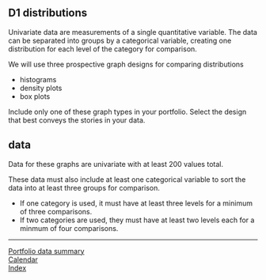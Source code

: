 
## D1 distributions

Univariate data are measurements of a single quantitative variable. The
data can be separated into groups by a categorical variable, creating
one distribution for each level of the category for comparison.

We will use three prospective graph designs for comparing distributions

  - histograms
  - density plots
  - box plots

Include only one of these graph types in your portfolio. Select the
design that best conveys the stories in your data.

## data

Data for these graphs are univariate with at least 200 values total.

These data must also include at least one categorical variable to sort
the data into at least three groups for comparison.

  - If one category is used, it must have at least three levels for a
    minimum of three comparisons.  
  - If two categories are used, they must have at least two levels each
    for a minmum of four comparisons.

-----

[Portfolio data summary](cm301_portfolio_data-types.md)  
[Calendar](../README.md#calendar)  
[Index](../README.md#index)
